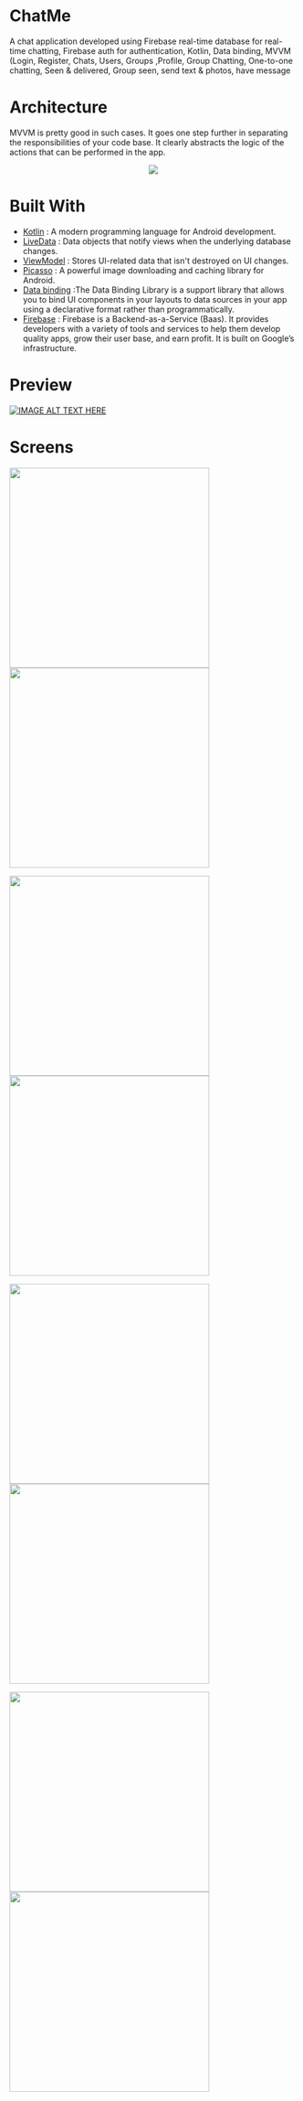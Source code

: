 # ChatMe
A chat application developed using Firebase real-time database for real-time chatting, Firebase auth for authentication, Kotlin, Data binding, MVVM (Login, Register, Chats, Users, Groups ,Profile, Group Chatting, One-to-one chatting, Seen &amp; delivered, Group seen, send text &amp; photos, have message

# Architecture 
MVVM is pretty good in such cases. It goes one step further in separating the responsibilities of your code base. It clearly abstracts the logic of the actions that can be performed in the app.
<br>
<center>
    <img src ="https://miro.medium.com/max/700/1*MXv4R6lpYZPVWFoUeaXbjg.png" >
</center>


# Built With

* [Kotlin](https://kotlinlang.org/) : A modern programming language for Android development. <br>
* [LiveData](https://developer.android.com/topic/libraries/architecture/livedata) : Data objects that notify views when the underlying database changes.<br>
* [ViewModel](https://developer.android.com/topic/libraries/architecture/viewmodel) : Stores UI-related data that isn't destroyed on UI changes.<br>
* [Picasso](https://square.github.io/picasso/) : A powerful image downloading and caching library for Android. <br>
* [Data binding](https://developer.android.com/topic/libraries/data-binding) :The Data Binding Library is a support library that allows you to bind UI components in your layouts to data sources in your app using a declarative format rather than programmatically. <br>
* [Firebase](https://firebase.google.com/) : Firebase is a Backend-as-a-Service (Baas). It provides developers with a variety of tools and services to help them develop quality apps, grow their user base, and earn profit. It is built on Google’s infrastructure. <br>



# Preview 
[![IMAGE ALT TEXT HERE](https://i.ibb.co/rGsVWqR/New-Project-3.png)](https://www.youtube.com/watch?v=0NdLqgDPCpY)

# Screens
<p float="center">
<img src="https://i.ibb.co/M1NMCZh/login.png" width="350">
<img src="https://i.ibb.co/n0tZ6m5/mainPage.png" width="350">
</p>
<p float="left">
  <img src="https://i.ibb.co/NnrHVWK/conversation.png" width="350">
  <img src="https://i.ibb.co/vxtfNpb/screenshot-2020-05-20-00-07-38-216.png" width="350">
 </p>
<p float="left">
<img src="https://i.ibb.co/NZkys7t/screenshot-2020-05-20-00-07-57-452.png" width="350">
<img src="https://i.ibb.co/q1Mxgxt/screenshot-2020-05-20-00-08-15-167.png" width="350">
</p>
<p float="left">
<img src="https://i.ibb.co/235sHbz/screenshot-2020-05-20-00-08-52-829.png" width="350">
<img src="https://i.ibb.co/1nQHY4j/screenshot-2020-05-20-00-09-01-816.png" width="350">
</p>

